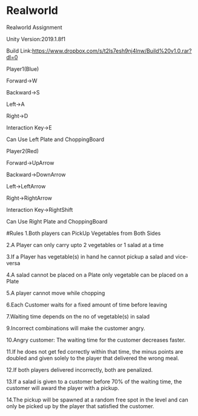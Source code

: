 # Realworld
Realworld Assignment

Unity Version:2019.1.8f1

Build Link:https://www.dropbox.com/s/t2ls7esh9nj4lnw/Build%20v1.0.rar?dl=0


Player1(Blue)

Forward->W

Backward->S

Left->A

Right->D

Interaction Key->E

Can Use Left Plate and ChoppingBoard

Player2(Red)

Forward->UpArrow

Backward->DownArrow

Left->LeftArrow

Right->RightArrow

Interaction Key->RightShift

Can Use Right Plate and ChoppingBoard

#Rules
1.Both players can PickUp Vegetables from Both Sides

2.A Player can only carry upto 2 vegetables or 1 salad  at a time

3.If a Player has vegetable(s) in hand he cannot pickup a salad and vice-versa

4.A salad cannot be placed on a Plate only vegetable can be placed on a Plate

5.A player cannot move while chopping

6.Each Customer waits for a fixed amount of time before leaving

7.Waiting time depends on the no of vegetable(s) in salad

9.Incorrect combinations will make the customer angry.

10.Angry customer: The waiting time for the customer decreases faster. 

11.If he does not get fed correctly within that time, the minus points are doubled and given solely to the player that delivered the wrong meal. 

12.If both players delivered incorrectly, both are penalized.

13.If a salad is given to a customer before 70% of the waiting time, the customer will award the player with a pickup. 

14.The pickup will be spawned at a random free spot in the level and can only be picked up by the player that satisfied the customer.


